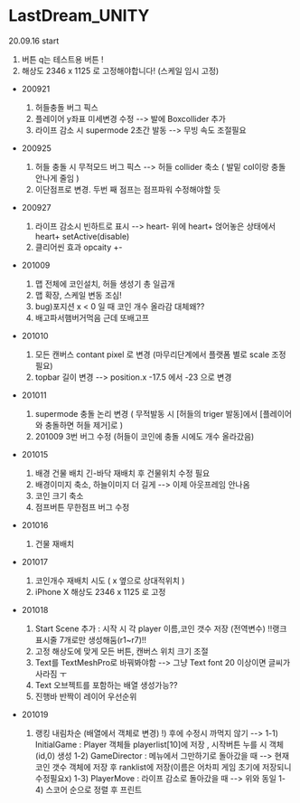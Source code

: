 # LastDream_UNITY
20.09.16 start

  1) 버튼 q는 테스트용 버튼 !
  2) 해상도 2346 x 1125 로 고정해야합니다! (스케일 임시 고정)
  
- 200921
  1) 허들충돌 버그 픽스
  2) 플레이어 y좌표 미세변경 수정 --> 발에 Boxcollider 추가
  3) 라이프 감소 시 supermode 2초간 발동 --> 무빙 속도 조절필요
  
- 200925
  1) 허들 충돌 시 무적모드 버그 픽스 --> 허들 collider 축소 ( 발밑 col이랑 충돌 안나게 줄임 )
  2) 이단점프로 변경. 두번 째 점프는 점프파워 수정해야할 듯
  
- 200927
  1) 라이프 감소시 빈하트로 표시 --> heart- 위에 heart+ 얹어놓은 상태에서 heart+ setActive(disable)
  2) 클리어씬 효과 opcaity +-

- 201009
  1) 맵 전체에 코인설치, 허들 생성기 총 일곱개
  2) 맵 확장, 스케일 변동 조심!
  3) bug)포지션 x < 0 일 때 코인 개수 올라감 대체왜??
  4) 배고파서햄버거먹음 근데 또배고프

- 201010
  1) 모든 캔버스 contant pixel 로 변경 (마무리단계에서 플랫폼 별로 scale 조정필요)
  2) topbar 길이 변경 --> position.x -17.5 에서 -23 으로 변경 

- 201011
  1) supermode 충돌 논리 변경 ( 무적발동 시 [허들의 triger 발동]에서 [플레이어와 충돌하면 허들 제거]로 )
  2) 201009 3번 버그 수정 (허들이 코인에 충돌 시에도 개수 올라갔음)

- 201015
  1) 배경 건물 배치 긴-바닥 재배치 후 건물위치 수정 필요
  2) 배경이미지 축소, 하늘이미지 더 길게 --> 이제 아웃프레임 안나옴
  3) 코인 크기 축소
  4) 점프버튼 무한점프 버그 수정

- 201016
  1) 건물 재배치
  
- 201017
  1) 코인개수 재배치 시도 ( x 옆으로 상대적위치 )
  2) iPhone X 해상도 2346 x 1125 로 고정 
 
- 201018
  1) Start Scene 추가 : 시작 시 각 player 이름,코인 갯수 저장 (전역변수) !!랭크표시줄 7개로만 생성해둠(r1~r7)!!
  2) 고정 해상도에 맞게 모든 버튼, 캔버스 위치 크기 조절
  3) Text를 TextMeshPro로 바꿔봐야함 --> 그냥 Text font 20 이상이면 글씨가 사라짐 ㅜ
  4) Text 오브젝트를 포함하는 배열 생성가능??
  5) 진행바 반짝이 레이어 우선순위 

- 201019
  1) 랭킹 내림차순 (배열에서 객체로 변경)
  !) 후에 수정시 까먹지 않기 --> 
  1-1)  InitialGame : Player 객체들 playerlist[10]에 저장 , 시작버튼 누를 시 객체(id,0) 생성
  1-2)  GameDirector : 메뉴에서 그만하기로 돌아갔을 때 --> 현재 코인 갯수 객체에 저장 후 ranklist에 저장(이름은 어차피 게임 초기에 저장되니 수정필요x) 
  1-3)  PlayerMove : 라이프 감소로 돌아갔을 때 --> 위와 동일
  1-4)  스코어 순으로 정렬 후 프린트
